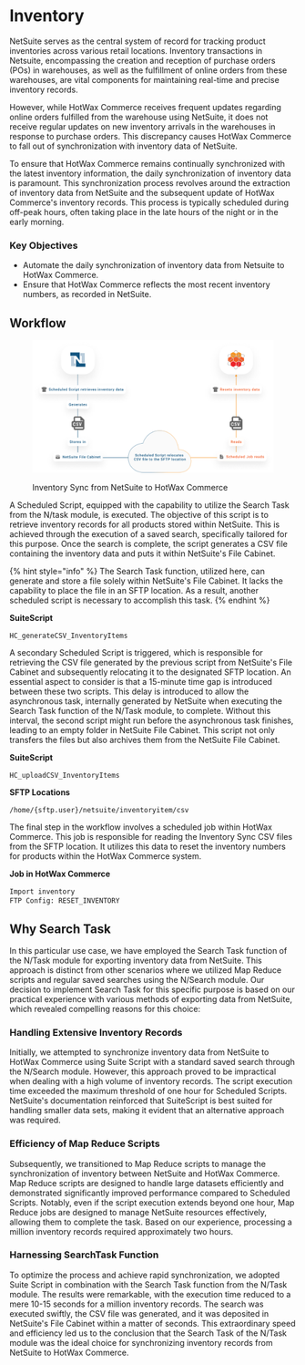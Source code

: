 # Inventory

NetSuite serves as the central system of record for tracking product inventories across various retail locations. Inventory transactions in Netsuite, encompassing the creation and reception of purchase orders (POs) in warehouses, as well as the fulfillment of online orders from these warehouses, are vital components for maintaining real-time and precise inventory records.

However, while HotWax Commerce receives frequent updates regarding online orders fulfilled from the warehouse using NetSuite, it does not receive regular updates on new inventory arrivals in the warehouses in response to purchase orders. This discrepancy causes HotWax Commerce to fall out of synchronization with inventory data of NetSuite.

To ensure that HotWax Commerce remains continually synchronized with the latest inventory information, the daily synchronization of inventory data is paramount. This synchronization process revolves around the extraction of inventory data from NetSuite and the subsequent update of HotWax Commerce's inventory records. This process is typically scheduled during off-peak hours, often taking place in the late hours of the night or in the early morning.

### Key Objectives

* Automate the daily synchronization of inventory data from Netsuite to HotWax Commerce.
* Ensure that HotWax Commerce reflects the most recent inventory numbers, as recorded in NetSuite.

## Workflow

<figure><img src="../.gitbook/assets/inventory data.png" alt=""><figcaption><p>Inventory Sync from NetSuite to HotWax Commerce</p></figcaption></figure>

A Scheduled Script, equipped with the capability to utilize the Search Task from the N/task module, is executed. The objective of this script is to retrieve inventory records for all products stored within NetSuite. This is achieved through the execution of a saved search, specifically tailored for this purpose. Once the search is complete, the script generates a CSV file containing the inventory data and puts it within NetSuite's File Cabinet.

{% hint style="info" %}
The Search Task function, utilized here, can generate and store a file solely within NetSuite's File Cabinet. It lacks the capability to place the file in an SFTP location. As a result, another scheduled script is necessary to accomplish this task.
{% endhint %}

**SuiteScript**

```
HC_generateCSV_InventoryItems
```

A secondary Scheduled Script is triggered, which is responsible for retrieving the CSV file generated by the previous script from NetSuite's File Cabinet and subsequently relocating it to the designated SFTP location. An essential aspect to consider is that a 15-minute time gap is introduced between these two scripts. This delay is introduced to allow the asynchronous task, internally generated by NetSuite when executing the Search Task function of the N/Task module, to complete. Without this interval, the second script might run before the asynchronous task finishes, leading to an empty folder in NetSuite File Cabinet. This script not only transfers the files but also archives them from the NetSuite File Cabinet.

**SuiteScript**

```
HC_uploadCSV_InventoryItems
```

**SFTP Locations**

```
/home/{sftp.user}/netsuite/inventoryitem/csv
```

The final step in the workflow involves a scheduled job within HotWax Commerce. This job is responsible for reading the Inventory Sync CSV files from the SFTP location. It utilizes this data to reset the inventory numbers for products within the HotWax Commerce system.

**Job in HotWax Commerce**

```
Import inventory
FTP Config: RESET_INVENTORY
```

## Why Search Task

In this particular use case, we have employed the Search Task function of the N/Task module for exporting inventory data from NetSuite. This approach is distinct from other scenarios where we utilized Map Reduce scripts and regular saved searches using the N/Search module. Our decision to implement Search Task for this specific purpose is based on our practical experience with various methods of exporting data from NetSuite, which revealed compelling reasons for this choice:

### Handling Extensive Inventory Records

Initially, we attempted to synchronize inventory data from NetSuite to HotWax Commerce using Suite Script with a standard saved search through the N/Search module. However, this approach proved to be impractical when dealing with a high volume of inventory records. The script execution time exceeded the maximum threshold of one hour for Scheduled Scripts. NetSuite's documentation reinforced that SuiteScript is best suited for handling smaller data sets, making it evident that an alternative approach was required.

### Efficiency of Map Reduce Scripts

Subsequently, we transitioned to Map Reduce scripts to manage the synchronization of inventory between NetSuite and HotWax Commerce. Map Reduce scripts are designed to handle large datasets efficiently and demonstrated significantly improved performance compared to Scheduled Scripts. Notably, even if the script execution extends beyond one hour, Map Reduce jobs are designed to manage NetSuite resources effectively, allowing them to complete the task. Based on our experience, processing a million inventory records required approximately two hours.

### Harnessing SearchTask Function

To optimize the process and achieve rapid synchronization, we adopted Suite Script in combination with the Search Task function from the N/Task module. The results were remarkable, with the execution time reduced to a mere 10-15 seconds for a million inventory records. The search was executed swiftly, the CSV file was generated, and it was deposited in NetSuite's File Cabinet within a matter of seconds. This extraordinary speed and efficiency led us to the conclusion that the Search Task of the N/Task module was the ideal choice for synchronizing inventory records from NetSuite to HotWax Commerce.
